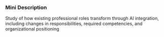### Mini Description

Study of how existing professional roles transform through AI integration, including changes in responsibilities, required competencies, and organizational positioning
